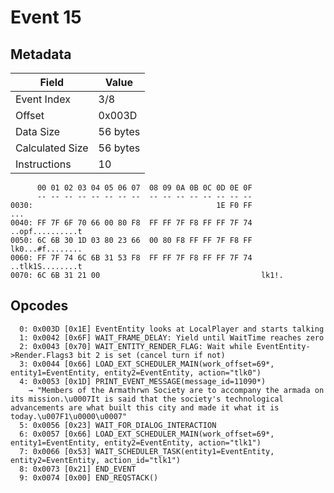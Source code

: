 # Event 15

## Metadata

| Field           | Value    |
|-----------------|----------|
| Event Index     | 3/8      |
| Offset          | 0x003D   |
| Data Size       | 56 bytes |
| Calculated Size | 56 bytes |
| Instructions    | 10       |

```
      00 01 02 03 04 05 06 07  08 09 0A 0B 0C 0D 0E 0F
      -- -- -- -- -- -- -- --  -- -- -- -- -- -- -- --
0030:                                         1E F0 FF               ...
0040: FF 7F 6F 70 66 00 80 F8  FF FF 7F F8 FF FF 7F 74  ..opf..........t
0050: 6C 6B 30 1D 03 80 23 66  00 80 F8 FF FF 7F F8 FF  lk0...#f........
0060: FF 7F 74 6C 6B 31 53 F8  FF FF 7F F8 FF FF 7F 74  ..tlk1S........t
0070: 6C 6B 31 21 00                                    lk1!.           
```

## Opcodes

```
  0: 0x003D [0x1E] EventEntity looks at LocalPlayer and starts talking
  1: 0x0042 [0x6F] WAIT_FRAME_DELAY: Yield until WaitTime reaches zero
  2: 0x0043 [0x70] WAIT_ENTITY_RENDER_FLAG: Wait while EventEntity->Render.Flags3 bit 2 is set (cancel turn if not)
  3: 0x0044 [0x66] LOAD_EXT_SCHEDULER_MAIN(work_offset=69*, entity1=EventEntity, entity2=EventEntity, action="tlk0")
  4: 0x0053 [0x1D] PRINT_EVENT_MESSAGE(message_id=11090*)
    → "Members of the Armathrwn Society are to accompany the armada on its mission.\u0007It is said that the society's technological advancements are what built this city and made it what it is today.\u007F1\u0000\u0007"
  5: 0x0056 [0x23] WAIT_FOR_DIALOG_INTERACTION
  6: 0x0057 [0x66] LOAD_EXT_SCHEDULER_MAIN(work_offset=69*, entity1=EventEntity, entity2=EventEntity, action="tlk1")
  7: 0x0066 [0x53] WAIT_SCHEDULER_TASK(entity1=EventEntity, entity2=EventEntity, action_id="tlk1")
  8: 0x0073 [0x21] END_EVENT
  9: 0x0074 [0x00] END_REQSTACK()
```

